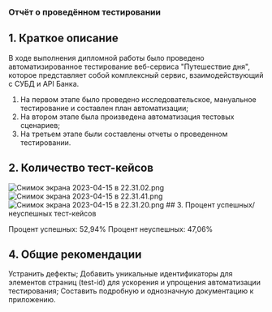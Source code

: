 ### Отчёт о проведённом тестировании

## 1. Краткое описание

В ходе выполнения дипломной работы было проведено автоматизированное тестирование веб-сервиса "Путешествие дня", которое представляет собой комплексный сервис, взаимодействующий с СУБД и API Банка.

1. На первом этапе было проведено исследовательское, мануальное тестирование и составлен план автоматизации;
1. На втором этапе была произведена автоматизация тестовых сценариев;
1. На третьем этапе были составлены отчеты о проведенном тестировании.

## 2. Количество тест-кейсов
<img alt="Снимок экрана 2023-04-15 в 22.31.02.png" src="..%2F..%2F..%2F%D0%A1%D0%BD%D0%B8%D0%BC%D0%BE%D0%BA%20%D1%8D%D0%BA%D1%80%D0%B0%D0%BD%D0%B0%202023-04-15%20%D0%B2%2022.31.02.png"/>
<img alt="Снимок экрана 2023-04-15 в 22.31.41.png" src="..%2F..%2F..%2F%D0%A1%D0%BD%D0%B8%D0%BC%D0%BE%D0%BA%20%D1%8D%D0%BA%D1%80%D0%B0%D0%BD%D0%B0%202023-04-15%20%D0%B2%2022.31.41.png"/>
<img alt="Снимок экрана 2023-04-15 в 22.31.20.png" src="..%2F..%2F..%2F%D0%A1%D0%BD%D0%B8%D0%BC%D0%BE%D0%BA%20%D1%8D%D0%BA%D1%80%D0%B0%D0%BD%D0%B0%202023-04-15%20%D0%B2%2022.31.20.png"/>
## 3. Процент успешных/неуспешных тест-кейсов

Процент успешных: 52,94%
Процент неуспешных: 47,06%
## 4. Общие рекомендации

Устранить дефекты;
Добавить уникальные идентификаторы для элементов страниц (test-id) для ускорения и упрощения автоматизации тестирования;
Составить подробную и однозначную документацию к приложению.
